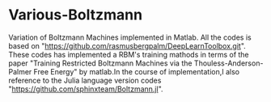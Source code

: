 # Various-Boltzmann
Variation of Boltzmann Machines implemented in Matlab.
All the codes is based on "https://github.com/rasmusbergpalm/DeepLearnToolbox.git".
These codes has implemented a RBM's training mathods in terms of the paper "Training Restricted Boltzmann Machines via the Thouless-Anderson-Palmer Free Energy" by matlab.In the course of implementation,I also reference to the Julia language version codes "https://github.com/sphinxteam/Boltzmann.jl".
